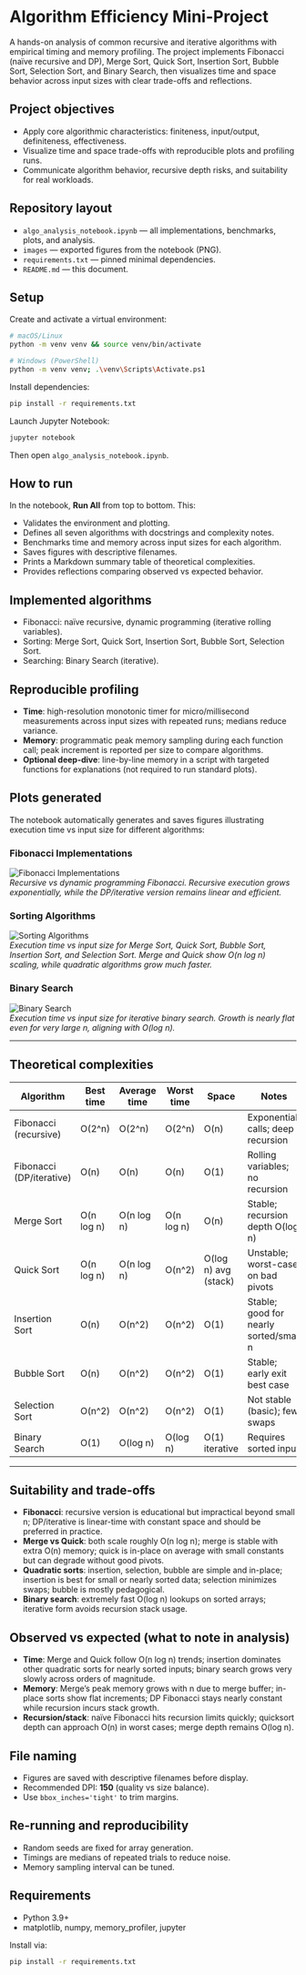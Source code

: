 # Algorithm Efficiency Mini-Project

A hands-on analysis of common recursive and iterative algorithms with empirical timing and memory profiling. The project implements Fibonacci (naïve recursive and DP), Merge Sort, Quick Sort, Insertion Sort, Bubble Sort, Selection Sort, and Binary Search, then visualizes time and space behavior across input sizes with clear trade-offs and reflections.

## Project objectives
- Apply core algorithmic characteristics: finiteness, input/output, definiteness, effectiveness.
- Visualize time and space trade-offs with reproducible plots and profiling runs.
- Communicate algorithm behavior, recursive depth risks, and suitability for real workloads.

## Repository layout
- `algo_analysis_notebook.ipynb` — all implementations, benchmarks, plots, and analysis.
- `images` — exported figures from the notebook (PNG).
- `requirements.txt` — pinned minimal dependencies.
- `README.md` — this document.

## Setup
Create and activate a virtual environment:

```bash
# macOS/Linux
python -m venv venv && source venv/bin/activate

# Windows (PowerShell)
python -m venv venv; .\venv\Scripts\Activate.ps1
```

Install dependencies:

```bash
pip install -r requirements.txt
```

Launch Jupyter Notebook:

```bash
jupyter notebook
```

Then open `algo_analysis_notebook.ipynb`.

## How to run
In the notebook, **Run All** from top to bottom. This:

- Validates the environment and plotting.
- Defines all seven algorithms with docstrings and complexity notes.
- Benchmarks time and memory across input sizes for each algorithm.
- Saves figures with descriptive filenames.
- Prints a Markdown summary table of theoretical complexities.
- Provides reflections comparing observed vs expected behavior.

## Implemented algorithms
- Fibonacci: naïve recursive, dynamic programming (iterative rolling variables).
- Sorting: Merge Sort, Quick Sort, Insertion Sort, Bubble Sort, Selection Sort.
- Searching: Binary Search (iterative).

## Reproducible profiling
- **Time**: high-resolution monotonic timer for micro/millisecond measurements across input sizes with repeated runs; medians reduce variance.
- **Memory**: programmatic peak memory sampling during each function call; peak increment is reported per size to compare algorithms.
- **Optional deep-dive**: line-by-line memory in a script with targeted functions for explanations (not required to run standard plots).

## Plots generated

The notebook automatically generates and saves figures illustrating execution time vs input size for different algorithms:

### Fibonacci Implementations
![Fibonacci Implementations](fib_impl.png)  
*Recursive vs dynamic programming Fibonacci. Recursive execution grows exponentially, while the DP/iterative version remains linear and efficient.*

### Sorting Algorithms
![Sorting Algorithms](sort_algos.png)  
*Execution time vs input size for Merge Sort, Quick Sort, Bubble Sort, Insertion Sort, and Selection Sort. Merge and Quick show O(n log n) scaling, while quadratic algorithms grow much faster.*

### Binary Search
![Binary Search](search_impl.png)  
*Execution time vs input size for iterative binary search. Growth is nearly flat even for very large n, aligning with O(log n).*

---

## Theoretical complexities

| Algorithm | Best time | Average time | Worst time | Space | Notes |
|---|---|---|---|---|---|
| Fibonacci (recursive) | O(2^n) | O(2^n) | O(2^n) | O(n) | Exponential calls; deep recursion |
| Fibonacci (DP/iterative) | O(n) | O(n) | O(n) | O(1) | Rolling variables; no recursion |
| Merge Sort | O(n log n) | O(n log n) | O(n log n) | O(n) | Stable; recursion depth O(log n) |
| Quick Sort | O(n log n) | O(n log n) | O(n^2) | O(log n) avg (stack) | Unstable; worst-case on bad pivots |
| Insertion Sort | O(n) | O(n^2) | O(n^2) | O(1) | Stable; good for nearly sorted/small n |
| Bubble Sort | O(n) | O(n^2) | O(n^2) | O(1) | Stable; early exit best case |
| Selection Sort | O(n^2) | O(n^2) | O(n^2) | O(1) | Not stable (basic); few swaps |
| Binary Search | O(1) | O(log n) | O(log n) | O(1) iterative | Requires sorted input |

---

## Suitability and trade-offs
- **Fibonacci**: recursive version is educational but impractical beyond small n; DP/iterative is linear-time with constant space and should be preferred in practice.
- **Merge vs Quick**: both scale roughly O(n log n); merge is stable with extra O(n) memory; quick is in-place on average with small constants but can degrade without good pivots.
- **Quadratic sorts**: insertion, selection, bubble are simple and in-place; insertion is best for small or nearly sorted data; selection minimizes swaps; bubble is mostly pedagogical.
- **Binary search**: extremely fast O(log n) lookups on sorted arrays; iterative form avoids recursion stack usage.

## Observed vs expected (what to note in analysis)
- **Time**: Merge and Quick follow O(n log n) trends; insertion dominates other quadratic sorts for nearly sorted inputs; binary search grows very slowly across orders of magnitude.  
- **Memory**: Merge’s peak memory grows with n due to merge buffer; in-place sorts show flat increments; DP Fibonacci stays nearly constant while recursion incurs stack growth.  
- **Recursion/stack**: naïve Fibonacci hits recursion limits quickly; quicksort depth can approach O(n) in worst cases; merge depth remains O(log n).

## File naming
- Figures are saved with descriptive filenames before display.
- Recommended DPI: **150** (quality vs size balance).  
- Use `bbox_inches='tight'` to trim margins.

## Re-running and reproducibility
- Random seeds are fixed for array generation.
- Timings are medians of repeated trials to reduce noise.
- Memory sampling interval can be tuned.

## Requirements
- Python 3.9+
- matplotlib, numpy, memory_profiler, jupyter

Install via:

```bash
pip install -r requirements.txt
```
